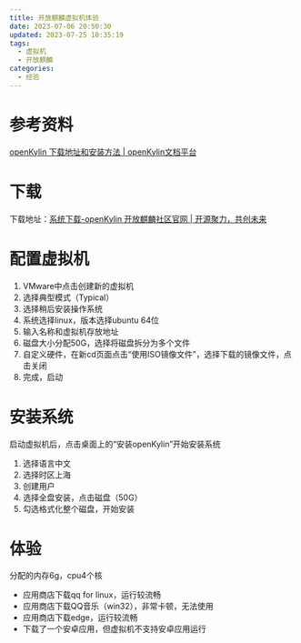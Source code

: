 ```yaml
---
title: 开放麒麟虚拟机体验
date: 2023-07-06 20:50:30
updated: 2023-07-25 10:35:19
tags:
  - 虚拟机
  - 开放麒麟
categories:
  - 经验
---
```


# 参考资料

[openKylin 下载地址和安装方法 | openKylin文档平台](https://docs.openkylin.top/zh/社区参与指南/openKylin下载地址和安装方法)

# 下载

下载地址：[系统下载-openKylin 开放麒麟社区官网 | 开源聚力，共创未来](https://www.openkylin.top/downloads/)

# 配置虚拟机

1. VMware中点击创建新的虚拟机
2. 选择典型模式（Typical）
3. 选择稍后安装操作系统
4. 系统选择linux，版本选择ubuntu 64位
5. 输入名称和虚拟机存放地址
6. 磁盘大小分配50G，选择将磁盘拆分为多个文件
7. 自定义硬件，在新cd页面点击“使用ISO镜像文件”，选择下载的镜像文件，点击关闭
8. 完成，启动

# 安装系统

启动虚拟机后，点击桌面上的“安装openKylin”开始安装系统

1. 选择语言中文
2. 选择时区上海
3. 创建用户
4. 选择全盘安装，点击磁盘（50G）
5. 勾选格式化整个磁盘，开始安装

# 体验

分配的内存6g，cpu4个核

- 应用商店下载qq for linux，运行较流畅
- 应用商店下载QQ音乐（win32），非常卡顿，无法使用
- 应用商店下载edge，运行较流畅
- 下载了一个安卓应用，但虚拟机不支持安卓应用运行